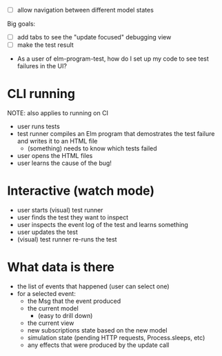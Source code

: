 - [ ] allow navigation between different model states

Big goals:
- [ ] add tabs to see the "update focused" debugging view
- [ ] make the test result 

- As a user of elm-program-test, how do I set up my code to see test failures in the UI?


# CLI running

NOTE: also applies to running on CI

- user runs tests
- test runner compiles an Elm program that demostrates the test failure and writes it to an HTML file
    - (something) needs to know which tests failed
- user opens the HTML files
- user learns the cause of the bug!

# Interactive (watch mode)

- user starts (visual) test runner
- user finds the test they want to inspect
- user inspects the event log of the test and learns something
- user updates the test
- (visual) test runner re-runs the test


# What data is there

- the list of events that happened (user can select one)
- for a selected event:
    - the Msg that the event produced
    - the current model
        - (easy to drill down)
    - the current view
    - new subscriptions state based on the new model
    - simulation state (pending HTTP requests, Process.sleeps, etc)
    - any effects that were produced by the update call
